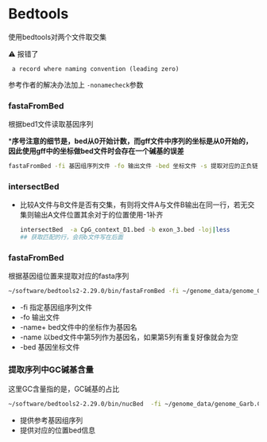 # Bedtools

使用bedtools对两个文件取交集

:warning: 报错了

` a record where naming convention (leading zero)`

参考作者的解决办法加上 `-nonamecheck`参数



### fastaFromBed

根据bed1文件读取基因序列

***序号注意的细节是，bed从0开始计数，而gff文件中序列的坐标是从0开始的，因此使用gff中的坐标做bed文件时会存在一个碱基的误差**

```bash
fastaFromBed -fi 基因组序列文件 -fo 输出文件 -bed 坐标文件 -s 提取对应的正负链
```



### intersectBed

+ 比较A文件与B文件是否有交集，有则将文件A与文件B输出在同一行，若无交集则输出A文件位置其余对于的位置使用-1补齐

  ```bash
  intersectBed  -a CpG_context_D1.bed -b exon_3.bed -loj|less
  ## 获取匹配的行，会将b文件写在后面
  ```







### fastaFromBed

根据基因组位置来提取对应的fasta序列

```bash
~/software/bedtools2-2.29.0/bin/fastaFromBed -fi ~/genome_data/genome_Garb.CRI/G.arboreum.Chr.v1.0.fa  -fo 1 -name -bed A2_intronR.txt
```

+ -fi 指定基因组序列文件
+ -fo 输出文件
+ -name+  bed文件中的坐标作为基因名
+ -name 以bed文件中第5列作为基因名，如果第5列有重复好像就会为空
+ -bed 基因坐标文件



### 提取序列中GC碱基含量

这里GC含量指的是，GC碱基的占比

```bash
~/software/bedtools2-2.29.0/bin/nucBed  -fi ~/genome_data/genome_Garb.CRI/G.arboreum.Chr.v1.0.fa -bed A2_constitutive_exon.bed >1
```

+ 提供参考基因组序列
+ 提供对应的位置bed信息






